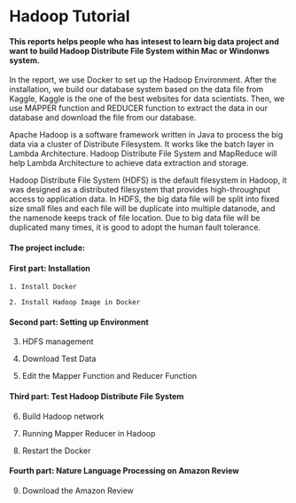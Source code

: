 # Hadoop Tutorial

#### This reports helps people who has intesest to learn big data project and want to build Hadoop Distribute File System within Mac or Windonws system.


In the report, we use Docker to set up the Hadoop Environment. After the installation, we build our database system based on the data file from Kaggle, Kaggle is the one of the best websites for data scientists. Then, we use MAPPER function and REDUCER function to extract the data in our database and download the file from our database. 


Apache Hadoop is a software framework written in Java to process the big data via a cluster of Distribute Filesystem. It works like the batch layer in Lambda Architecture. Hadoop Distribute File System and MapReduce will help Lambda Architecture to achieve data extraction and storage.


Hadoop Distribute File System (HDFS) is the default filesystem in Hadoop, it was designed as a distributed filesystem that provides high-throughput access to application data. In HDFS, the big data file will be split into fixed size small files and each file will be duplicate into multiple datanode, and the namenode keeps track of file location. Due to big data file will be duplicated many times, it is good to adopt the human fault tolerance.


#### The project include: 

#### First part: Installation
```
1. Install Docker
	
2. Install Hadoop Image in Docker
```

#### Second part: Setting up Environment

3. HDFS management

4. Download Test Data

5. Edit the Mapper Function and Reducer Function

#### Third part: Test Hadoop Distribute File System 

6. Build Hadoop network

7. Running Mapper Reducer in Hadoop
	
8. Restart the Docker

#### Fourth part: Nature Language Processing on Amazon Review

9. Download the Amazon Review


